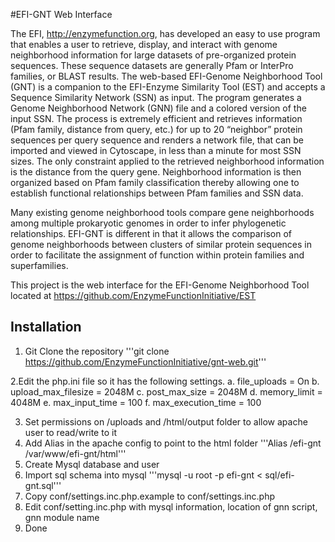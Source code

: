 #EFI-GNT Web Interface

The EFI, http://enzymefunction.org,  has developed an easy to use program that enables a user to retrieve, display, and interact with genome neighborhood information for large datasets of pre-organized protein sequences. These sequence datasets are generally Pfam or InterPro families, or BLAST results. The web-based EFI-Genome Neighborhood Tool (GNT) is a companion to the EFI-Enzyme Similarity Tool (EST) and accepts a Sequence Similarity Network (SSN) as input. The program generates a Genome Neighborhood Network (GNN) file and a colored version of the input SSN. The process is extremely efficient and retrieves information (Pfam family, distance from query, etc.) for up to 20 “neighbor” protein sequences per query sequence and renders a network file, that can be imported and viewed in Cytoscape, in less than a minute for most SSN sizes. The only constraint applied to the retrieved neighborhood information is the distance from the query gene. Neighborhood information is then organized based on Pfam family classification thereby allowing one to establish functional relationships between Pfam families and SSN data.

Many existing genome neighborhood tools compare gene neighborhoods among multiple prokaryotic genomes in order to infer phylogenetic relationships. EFI-GNT is different in that it allows the comparison of genome neighborhoods between clusters of similar protein sequences in order to facilitate the assignment of function within protein families and superfamilies. 

This project is the web interface for the EFI-Genome Neighborhood Tool located at https://github.com/EnzymeFunctionInitiative/EST

## Installation
1.  Git Clone the repository
'''git clone https://github.com/EnzymeFunctionInitiative/gnt-web.git'''

2.Edit the php.ini file so it has the following settings.
        a. file_uploads = On
        b. upload_max_filesize = 2048M
        c. post_max_size = 2048M
        d. memory_limit = 4048M
        e. max_input_time = 100
        f. max_execution_time = 100

3.  Set permissions on /uploads and /html/output folder to allow apache user to read/write to it
4.  Add Alias in the apache config to point to the html folder
'''Alias /efi-gnt /var/www/efi-gnt/html'''
5.  Create Mysql database and user
6.  Import sql schema into mysql
'''mysql -u root -p efi-gnt < sql/efi-gnt.sql'''
7.  Copy conf/settings.inc.php.example to conf/settings.inc.php
8.  Edit conf/setting.inc.php with mysql information, location of gnn script, gnn module name
9.  Done
